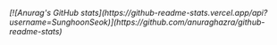 <p>
  <em>
    [![Anurag's GitHub stats](https://github-readme-stats.vercel.app/api?username=SunghoonSeok)](https://github.com/anuraghazra/github-readme-stats)
  </em>  
</p>
